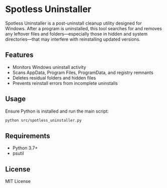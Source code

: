 # Spotless Uninstaller

Spotless Uninstaller is a post-uninstall cleanup utility designed for Windows. After a program is uninstalled, this tool searches for and removes any leftover files and folders—especially those in hidden and system directories—that may interfere with reinstalling updated versions.

## Features
- Monitors Windows uninstall activity
- Scans AppData, Program Files, ProgramData, and registry remnants
- Deletes residual folders and hidden files
- Prevents reinstall errors from incomplete uninstalls

## Usage
Ensure Python is installed and run the main script:

```bash
python src/spotless_uninstaller.py
```

## Requirements
- Python 3.7+
- psutil

## License
MIT License
